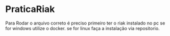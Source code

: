 # PraticaRiak

Para Rodar o arquivo correto é preciso primeiro ter o riak instalado no pc se for windows utilize o docker. se for linux faça a instalação via repositorio. 
